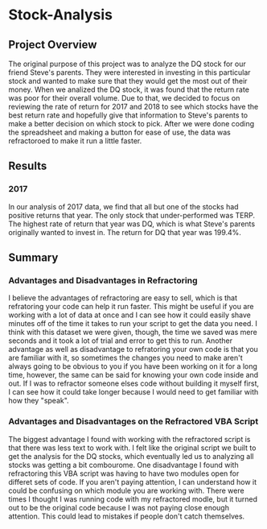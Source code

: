 # Stock-Analysis

## Project Overview</br>
The original purpose of this project was to analyze the DQ stock for our friend Steve's parents. They were interested in investing in this particular stock and wanted to make sure that they would get the most out of their money. When we analized the DQ stock, it was found that the return rate was poor for their overall volume. Due to that, we decided to focus on reviewing the rate of return for 2017 and 2018 to see which stocks have the best return rate and hopefully give that information to Steve's parents to make a better decision on which stock to pick. After we were done coding the spreadsheet and making a button for ease of use, the data was refractoroed to make it run a little faster.</br>

## Results</br>
### 2017</br>
In our analysis of 2017 data, we find that all but one of the stocks had positive returns that year. The only stock that under-performed was TERP. The highest rate of return that year was DQ, which is what Steve's parents originally wanted to invest in. The return for DQ that year was 199.4%.




## Summary</br>
### Advantages and Disadvantages in Refractoring</br>
I believe the advantages of refractoring are easy to sell, which is that refratoring your code can help it run faster. This might be useful if you are working with a lot of data at once and I can see how it could easily shave minutes off of the time it takes to run your script to get the data you need. I think with this dataset we were given, though, the time we saved was mere seconds and it took a lot of trial and error to get this to run. Another advantage as well as disadvantage to refratoring your own code is that you are familiar with it, so sometimes the changes you need to make aren't always going to be obvious to you if you have been working on it for a long time, however, the same can be said for knowing your own code inside and out. If I was to refractor someone elses code without building it myself first, I can see how it could take longer because I would need to get familiar with how they "speak".</br>

### Advantages and Disadvantages on the Refractored VBA Script</br>
The biggest advantage I found with working with the refractored script is that there was less text to work with. I felt like the original script we built to get the analysis for the DQ stocks, which eventually led us to analyzing all stocks was getting a bit combourome. One disadvantage I found with refractoring this VBA script was having to have two modules open for differet sets of code. If you aren't paying attention, I can understand how it could be confusing on which module you are working with. There were times I thought I was running code with my refractored modle, but it turned out to be the original code because I was not paying close enough attention. This could lead to mistakes if people don't catch themselves. 
